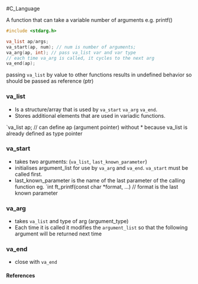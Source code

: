 #C_Language 

A function that can take a variable number of arguments e.g. printf()

```c
#include <stdarg.h>

va_list ap/args;
va_start(ap, num); // num is number of arguments;
va_arg(ap, int); // pass va_list var and var type
// each time va_arg is called, it cycles to the next arg
va_end(ap);
```

passing `va_list` by value to other functions results in undefined behavior so should be passed as reference (ptr)
### va_list
* Is a structure/array that is used by `va_start` `va_arg` `va_end`.
* Stores additional elements that are used in variadic functions.

`va_list ap; // can define ap (argument pointer) without * because va_list is already defined as type pointer
### va_start
* takes two arguments: (`va_list`, `last_known_parameter`)
* initialises argument_list for use by `va_arg` and `va_end`. `va_start` must be called first.
* last_known_parameter is the name of the last parameter of the calling function
eg.
`int ft_printf(const char *format, ...) // format is the last known parameter
### va_arg
* takes `va_list` and type of arg (argument_type)
* Each time it is called it modifies the `argument_list` so that the following argument will be returned next time
### va_end
* close with `va_end`

#### References